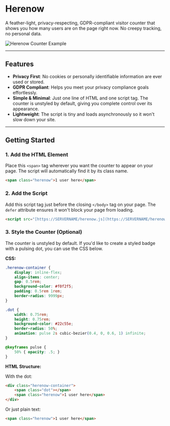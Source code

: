 # Herenow

A feather-light, privacy-respecting, GDPR-compliant visitor counter that shows you how many users are on the page right now. No creepy tracking, no personal data.

![Herenow Counter Example](https://placehold.co/200x50/ffffff/111827?text=1%20user%20here)

---

## Features

* **Privacy First**: No cookies or personally identifiable information are ever used or stored.
* **GDPR Compliant**: Helps you meet your privacy compliance goals effortlessly.
* **Simple & Minimal**: Just one line of HTML and one script tag. The counter is unstyled by default, giving you complete control over its appearance.
* **Lightweight**: The script is tiny and loads asynchronously so it won't slow down your site.

---

## Getting Started

### 1. Add the HTML Element

Place this `<span>` tag wherever you want the counter to appear on your page. The script will automatically find it by its class name.

```html
<span class="herenow">1 user here</span>
```

### 2. Add the Script

Add this script tag just before the closing `</body>` tag on your page. The `defer` attribute ensures it won't block your page from loading.

```html
<script src="[https://SERVERNAME/herenow.js](https://SERVERNAME/herenow.js)" defer></script>
```

### 3. Style the Counter (Optional)

The counter is unstyled by default. If you'd like to create a styled badge with a pulsing dot, you can use the CSS below.

**CSS:**

```css
.herenow-container {
    display: inline-flex;
    align-items: center;
    gap: 0.5rem;
    background-color: #f0f2f5;
    padding: 0.5rem 1rem;
    border-radius: 9999px;
}

.dot {
    width: 0.75rem;
    height: 0.75rem;
    background-color: #22c55e;
    border-radius: 50%;
    animation: pulse 2s cubic-bezier(0.4, 0, 0.6, 1) infinite;
}

@keyframes pulse {
    50% { opacity: .5; }
}
```

**HTML Structure:**

With the dot:

```html
<div class="herenow-container">
    <span class="dot"></span>
    <span class="herenow">1 user here</span>
</div>
```

Or just plain text:

```html
<span class="herenow">1 user here</span>
```